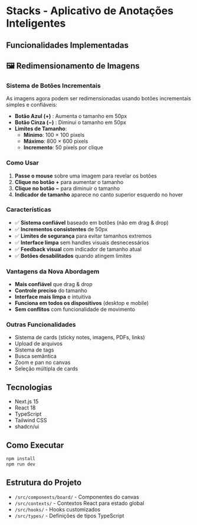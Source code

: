 # Stacks - Aplicativo de Anotações Inteligentes

## Funcionalidades Implementadas

## 🖼️ **Redimensionamento de Imagens**

### **Sistema de Botões Incrementais**
As imagens agora podem ser redimensionadas usando botões incrementais simples e confiáveis:

- **Botão Azul (+)** : Aumenta o tamanho em 50px
- **Botão Cinza (−)** : Diminui o tamanho em 50px
- **Limites de Tamanho**:
  - **Mínimo**: 100 × 100 pixels
  - **Máximo**: 800 × 600 pixels
  - **Incremento**: 50 pixels por clique

### **Como Usar**
1. **Passe o mouse** sobre uma imagem para revelar os botões
2. **Clique no botão +** para aumentar o tamanho
3. **Clique no botão −** para diminuir o tamanho
4. **Indicador de tamanho** aparece no canto superior esquerdo no hover

### **Características**
- ✅ **Sistema confiável** baseado em botões (não em drag & drop)
- ✅ **Incrementos consistentes** de 50px
- ✅ **Limites de segurança** para evitar tamanhos extremos
- ✅ **Interface limpa** sem handles visuais desnecessários
- ✅ **Feedback visual** com indicador de tamanho atual
- ✅ **Botões desabilitados** quando atingem limites

### **Vantagens da Nova Abordagem**
- **Mais confiável** que drag & drop
- **Controle preciso** do tamanho
- **Interface mais limpa** e intuitiva
- **Funciona em todos os dispositivos** (desktop e mobile)
- **Sem conflitos** com funcionalidade de movimento

### Outras Funcionalidades
- Sistema de cards (sticky notes, imagens, PDFs, links)
- Upload de arquivos
- Sistema de tags
- Busca semântica
- Zoom e pan no canvas
- Seleção múltipla de cards

## Tecnologias
- Next.js 15
- React 18
- TypeScript
- Tailwind CSS
- shadcn/ui

## Como Executar
```bash
npm install
npm run dev
```

## Estrutura do Projeto
- `/src/components/board/` - Componentes do canvas
- `/src/contexts/` - Contextos React para estado global
- `/src/hooks/` - Hooks customizados
- `/src/types/` - Definições de tipos TypeScript
